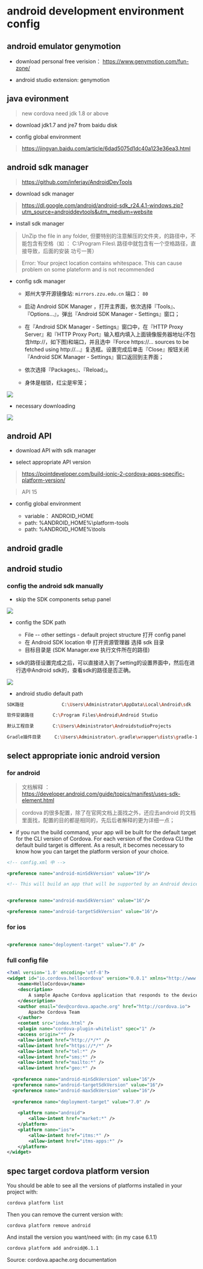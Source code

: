 # android development environment config

## android emulator genymotion

* download personal free verision： https://www.genymotion.com/fun-zone/

* android studio extension: genymotion

## java evironment 

> new cordova need jdk 1.8 or above

* download jdk1.7 and jre7 from baidu disk

* config global environment

> https://jingyan.baidu.com/article/6dad5075d1dc40a123e36ea3.html


## android sdk manager

> https://github.com/inferjay/AndroidDevTools

* download sdk manager

> https://dl.google.com/android/android-sdk_r24.4.1-windows.zip?utm_source=androiddevtools&utm_medium=website

* install sdk manager 

> UnZip the file in any folder, 但要特别的注意解压的文件夹，的路径中，不能包含有空格（如 ： C:\Program Files\ 路径中就包含有一个空格路径，直接导致，后面的安装 功亏一篑）

> Error: Your project location contains whitespace. This can cause problem on some plateform and is not recommended




* config sdk manager

    + 郑州大学开源镜像站: `mirrors.zzu.edu.cn`  端口： `80`

    + 启动 Android SDK Manager ，打开主界面，依次选择『Tools』、『Options...』，弹出『Android SDK Manager - Settings』窗口；

    + 在『Android SDK Manager - Settings』窗口中，在『HTTP Proxy Server』和『HTTP Proxy Port』输入框内填入上面镜像服务器地址(不包含http://，如下图)和端口，并且选中『Force https://... sources to be fetched using http://...』复选框。设置完成后单击『Close』按钮关闭『Android SDK Manager - Settings』窗口返回到主界面；

    + 依次选择『Packages』、『Reload』。

    + 身体是枷锁，红尘是牢笼；

![](./images/sdk-manager-proxy-settings.png)

* necessary downloading 

![](./images/android_studio_manager_analysis.jpg)

## android API

* download API with sdk manager

* select appropriate API version

> https://pointdeveloper.com/build-ionic-2-cordova-apps-specific-platform-version/

> API 15

* config global environment

    + variable： ANDROID_HOME
    + path: %ANDROID_HOME%\platform-tools
    + path: %ANDROID_HOME%\tools

## android gradle


## android studio

### config the android sdk manually

* skip the SDK components setup panel

![](./images/skip_components_setup_panel.png)

* config the SDK path 
    + File -- other settings - default project structure  打开 config panel
    + 在 Android SDK location 中 打开资源管理器  选择 sdk 目录
    + 目标目录是 (SDK Manager.exe 执行文件所在的路径)

* sdk的路径设置完成之后，可以直接进入到了setting的设置界面中，然后在进行选中Android sdk的，查看sdk的路径是否正确。

![](./images/sdk_path_confirm.png)


* android studio default path

```bash
SDK路径              C:\Users\Administrator\AppData\Local\Android\sdk

软件安装路径       C:\Program Files\Android\Android Studio

默认工程目录       C:\Users\Administrator\AndroidstudioProjects

Gradle插件目录     C:\Users\Administrator\.gradle\wrapper\dists\gradle-1.9-all\3jdgemv0iv8uqohg3kcp2o88r1 目录下
```


## select appropriate ionic android version

### for  android 

> 文档解释 ： https://developer.android.com/guide/topics/manifest/uses-sdk-element.html

> cordova 的很多配置，除了在官网文档上面找之外，还应去android 的文档里面找，配置的目的都是相同的，先后后者解释的更为详细一点；

*  if you run the build command, your app will be built for the default target for the CLI version of Cordova. For each version of the Cordova CLI the default build target is different. As a result, it becomes necessary to know how you can target the platform version of your choice.

```xml
<!-- config.xml 中 -->

<preference name="android-minSdkVersion" value="19"/>

<!-- This will build an app that will be supported by an Android device which has to have Android API-19 KitKat (4.4) installed at the least. This means that devices running latter version of the Android will also be able to run the app. It is a good practice to have a minSdkVersion set. -->

	
<preference name="android-maxSdkVersion" value="16"/>

<preference name="android-targetSdkVersion" value="16"/>

```

### for ios

```xml

<preference name="deployment-target" value="7.0" />

```


### full config file

```xml
<?xml version='1.0' encoding='utf-8'?>
<widget id="io.cordova.hellocordova" version="0.0.1" xmlns="http://www.w3.org/ns/widgets" xmlns:cdv="http://cordova.apache.org/ns/1.0">
    <name>HelloCordova</name>
    <description>
        A sample Apache Cordova application that responds to the deviceready event.
    </description>
    <author email="dev@cordova.apache.org" href="http://cordova.io">
        Apache Cordova Team
    </author>
    <content src="index.html" />
    <plugin name="cordova-plugin-whitelist" spec="1" />
    <access origin="*" />
    <allow-intent href="http://*/*" />
    <allow-intent href="https://*/*" />
    <allow-intent href="tel:*" />
    <allow-intent href="sms:*" />
    <allow-intent href="mailto:*" />
    <allow-intent href="geo:*" />
 
  <preference name="android-minSdkVersion" value="16"/>
  <preference name="android-targetSdkVersion" value="16"/>
  <preference name="android-maxSdkVersion" value="16"/>
 
  <preference name="deployment-target" value="7.0" />
 
    <platform name="android">
        <allow-intent href="market:*" />
    </platform>
    <platform name="ios">
        <allow-intent href="itms:*" />
        <allow-intent href="itms-apps:*" />
    </platform>
</widget>

```

## spec target cordova platform version

You should be able to see all the versions of platforms installed in your project with:

```bash
cordova platform list
```
Then you can remove the current version with:

```bash
cordova platform remove android
```

And install the version you want/need with: (in my case 6.1.1)

```bash
cordova platform add android@6.1.1
```

Source: cordova.apache.org documentation